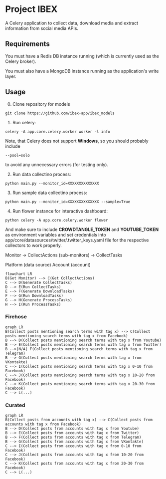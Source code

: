# Project IBEX
A Celery application to collect data, download media and extract information from social media APIs.

## Requirements
You must have a Redis DB instance running (which is currently used as the Celery broker). 

You must also have a MongoDB instance running as the application's write layer.

## Usage

0. Clone repository for models

```
git clone https://github.com/ibex-app/ibex_models
```

1. Run celery:
```
celery -A app.core.celery.worker worker -l info
```

Note, that Celery does not support **Windows**, so you should probably include
```
--pool=solo
```
to avoid any unnecessary errors (for testing only).

2. Run data collectino process:
```
python main.py --monitor_id=XXXXXXXXXXXXXX
```


3. Run sample data collectino process:
```
python main.py --monitor_id=XXXXXXXXXXXXXX --sample=True
```


4. Run flower instance for interactive dashboard:
```
python celery -A app.core.celery.worker flower
```

And make sure to include **CROWDTANGLE_TOKEN** and **YOUTUBE_TOKEN** 
as environment variables and set credentials into app/core/datasources/twitter/.twitter_keys.yaml 
file for the respective collectors to work properly.

Monitor -> CollectActions (sub-monitors) -> CollectTasks

Platform (data source)
Account (account)



```mermaid
flowchart LR
B(Get Monitor) --> C(Get CollectActions)
C --> D(Generate CollectTasks)
D --> E(Run CollectTasks)
E --> F(Generate DownloadTasks)
F --> G(Run DownloadTasks)
G --> H(Generate ProcessTasks)
H --> I(Run ProcessTasks)
```

### Firehose
```mermaid
graph LR
B(Collect posts mentioning search terms with tag x) --> C(Collect posts mentioning search terms with tag x from Facebook)
B --> D(Collect posts mentioning search terms with tag x from Youtube)
B --> E(Collect posts mentioning search terms with tag x from Twitter)
B -->|N/A| F(Collect posts mentioning search terms with tag x from Telegram)
B --> G(Collect posts mentioning search terms with tag x from VKontakte)
C --> I(Collect posts mentioning search terms with tag x 0-10 from Facebook)
C --> J(Collect posts mentioning search terms with tag x 10-20 from Facebook)
C --> K(Collect posts mentioning search terms with tag x 20-30 from Facebook)
C --> L(...)
```

### Curated
```mermaid
graph LR
B(Collect posts from accounts with tag x) --> C(Collect posts from accounts with tag x from Facebook)
B --> D(Collect posts from accounts with tag x from Youtube)
B --> E(Collect posts from accounts with tag x from Twitter)
B --> F(Collect posts from accounts with tag x from Telegram)
B --> G(Collect posts from accounts with tag x from VKontakte)
C --> I(Collect posts from accounts with tag x from 0-10 from Facebook)
C --> J(Collect posts from accounts with tag x from 10-20 from Facebook)
C --> K(Collect posts from accounts with tag x from 20-30 from Facebook)
C --> L(...)
```
